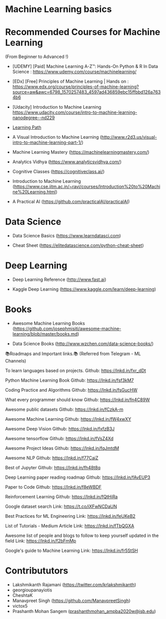 # Machine Learning basics


# Recommended Courses for Machine Learning 
(From Beginner to Advanced !)

- [UDEMY] [Paid] Machine Learning A-Z™: Hands-On Python & R In Data Science : https://www.udemy.com/course/machinelearning/

- [EDx] [Free] Principles of Machine Learning | Hands on : https://www.edx.org/course/principles-of-machine-learning?source=aw&awc=6798_1570257483_4597ad436859ebc15ffbbd126a7634b6

- [Udacity] Introduction to Machine Learning 
https://www.udacity.com/course/intro-to-machine-learning-nanodegree--nd229

- [Learning Path](https://www.analyticsvidhya.com/learning-path-learn-machine-learning/)

- A Visual Introduction to Machine Learning (http://www.r2d3.us/visual-intro-to-machine-learning-part-1/)

- Machine Learning Mastery (https://machinelearningmastery.com/)

- Analytics Vidhya (https://www.analyticsvidhya.com/)

- Cognitive Classes (https://cognitiveclass.ai/)

- Introduction to Machine Learning (https://www.cse.iitm.ac.in/~ravi/courses/Introduction%20to%20Machine%20Learning.html)

- A Practical AI (https://github.com/practicalAI/practicalAI)

# Data Science

- Data Science Basics (https://www.learndatasci.com)

- Cheat Sheet (https://elitedatascience.com/python-cheat-sheet)

# Deep Learning 

- Deep Learning Reference (http://www.fast.ai)

- Kaggle Deep Learning (https://www.kaggle.com/learn/deep-learning)

# Books 

- Awesome Machine Learning Books (https://github.com/josephmisiti/awesome-machine-learning/blob/master/books.md)

- Data Science Books (http://www.wzchen.com/data-science-books/)


📚Roadmaps and Important links.📚 (Referred from Telegram - ML Channels)

To learn languages based on projects.
Github: https://lnkd.in/fxr_dDt

Python Machine Learning Book
Github: https://lnkd.in/fsf3kM7

Coding Practice and Algorithms
Github: https://lnkd.in/fsGucHW

What every programmer should know
Github: https://lnkd.in/fn4C89W

Awesome public datasets
Github: https://lnkd.in/fCzkA-m

Awesome Machine Learning
Github: https://lnkd.in/fW4xwXY

Awesome Deep Vision
Github: https://lnkd.in/fxfzB3J

Awesome tensorflow
Github: https://lnkd.in/fVsZ4Xd

Awesome Project Ideas
Github: https://lnkd.in/fqJmtdM

Awesome NLP
Github: https://lnkd.in/f77CaiZ

Best of Jupyter
Github: https://lnkd.in/fh48t8q

Deep Learning paper reading roadmap
Github: https://lnkd.in/fAvEUP3

Paper to Code
Github: https://lnkd.in/f8eWBDF

Reinforcement Learning
Github: https://lnkd.in/fQtHiRa

Google dataset search
Link: https://t.co/iXFwNCDaUN

Best Practices for ML Engineering
Link: https://lnkd.in/feUKeB2

List of Tutorials - Medium Article
Link: https://lnkd.in/fTbQGXA

Awesome list of people and blogs to follow to keep yourself updated in the field
Link: https://lnkd.in/f2bFmMp

Google's guide to Machine Learning
Link: https://lnkd.in/fr5StSH


# Contribututors
- Lakshmikanth Rajamani (https://twitter.com/krlakshmikanth)
- georgioupanayiotis
- CheshtaK
- Manavpreet Singh (https://github.com/ManavpreetSingh)
- victox5
- Prashanth Mohan Sangem (prashanthmohan_ampba2020w@isb.edu)
